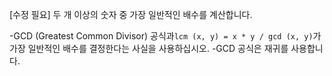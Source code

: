 [수정 필요]
두 개 이상의 숫자 중 가장 일반적인 배수를 계산합니다.

-GCD (Greatest Common Divisor) 공식과`lcm (x, y) = x * y / gcd (x, y)`가 가장 일반적인 배수를 결정한다는 사실을 사용하십시오.
-GCD 공식은 재귀를 사용합니다.